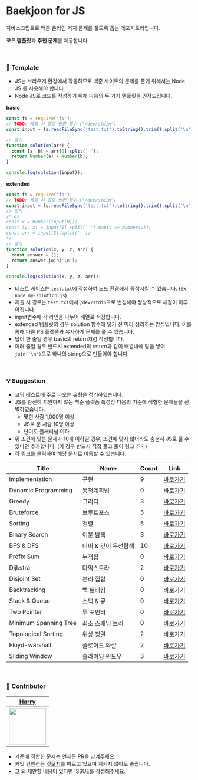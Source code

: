 # Baekjoon for JS

자바스크립트로 백준 온라인 저지 문제를 풀도록 돕는 레포지토리입니다.

**코드 템플릿**과 **추천 문제**를 제공합니다.

</br>

### 🔮 Template

- JS는 브라우저 환경에서 작동하므로 백준 사이트의 문제를 풀기 위해서는 Node JS 를 사용해야 합니다.
- Node JS로 코드를 작성하기 위해 다음의 두 가지 템플릿을 권장드립니다.

**basic**

```js
const fs = require('fs');
// TODO: 제출 시 경로 변환 필수 ("/dev/stdin")
const input = fs.readFileSync('test.txt').toString().trim().split('\n');

// 풀이
function solution(arr) {
  const [a, b] = arr[0].split(' ');
  return Number(a) + Number(b);
}

console.log(solution(input));
```

**extended**

```js
const fs = require('fs');
// TODO: 제출 시 경로 변환 필수 ("/dev/stdin")
const input = fs.readFileSync('test.txt').toString().trim().split('\n');
// 정리
/* ex.
const x = Number(input[0]);
const [y, z] = input[1].split(' ').map(v => Number(v));
const arr = input[2].split(' '); 
*/
// 풀이
function solution(x, y, z, arr) {
  const answer = [];
  return answer.join('\n');
}

console.log(solution(x, y, z, arr));
```

- 테스트 케이스는 `test.txt`에 작성하여 노드 환경에서 동작시킬 수 있습니다. (ex. `node my-solution.js`)
- 제출 시 경로는 `test.txt`에서 `/dev/stdin`으로 변경해야 정상적으로 채점이 이루어집니다.
- input변수에 각 라인을 나누어 배열로 저장합니다.
- extended 템플릿의 경우 solution 함수에 넣기 전 미리 정리하는 방식입니다. 이를 통해 다른 PS 플랫폼과 유사하게 문제를 풀 수 있습니다.
- 답이 한 줄일 경우 basic의 return처럼 작성합니다.
- 여러 줄일 경우 반드시 extended의 return과 같이 배열내에 답을 넣어 `join('\n')`으로 하나의 string으로 만들어야 합니다.

</br>

### 💡 Suggestion

- 코딩 테스트에 주로 나오는 유형을 정리하였습니다.
- JS를 완전히 지원하지 않는 백준 플랫폼 특성상 다음의 기준에 적합한 문제들을 선별하였습니다.
  - 맞힌 사람 1,000명 이상
  - JS로 푼 사람 10명 이상
  - 난이도 플래티넘 이하
- 위 조건에 맞는 문제가 10개 이하일 경우, 조건에 맞지 않더라도 충분히 JS로 풀 수 있다면 추가합니다. (이 경우 반드시 직접 풀고 풀이 링크 추가)
- 각 링크를 클릭하여 해당 문서로 이동할 수 있습니다.

| Title                 | Name                 | Count | Link                                                                                    |
| --------------------- | -------------------- | ----- | --------------------------------------------------------------------------------------- |
| Implementation        | 구현                 | 9     | [바로가기](https://github.com/haesoo9410/baekjoon-for-js/tree/main/Implementation)      |
| Dynamic Programming   | 동적계획법           | 0     | [바로가기](https://github.com/haesoo9410/baekjoon-for-js/tree/main/DynamicProgramming)  |
| Greedy                | 그리디               | 3     | [바로가기](https://github.com/haesoo9410/baekjoon-for-js/tree/main/Greedy)              |
| Bruteforce            | 브루트포스           | 5     | [바로가기](https://github.com/haesoo9410/baekjoon-for-js/tree/main/Bruteforce)          |
| Sorting               | 정렬                 | 5     | [바로가기](https://github.com/haesoo9410/baekjoon-for-js/tree/main/Sorting)             |
| Binary Search         | 이분 탐색            | 3     | [바로가기](https://github.com/haesoo9410/baekjoon-for-js/tree/main/BinarySearch)        |
| BFS & DFS             | 너비 & 깊이 우선탐색 | 10    | [바로가기](https://github.com/haesoo9410/baekjoon-for-js/tree/main/BFSDFS)              |
| Prefix Sum            | 누적합               | 0     | [바로가기](https://github.com/haesoo9410/baekjoon-for-js/tree/main/PrefixSum)           |
| Dijkstra              | 다익스트라           | 2     | [바로가기](https://github.com/haesoo9410/baekjoon-for-js/tree/main/Dijkstra)            |
| Disjoint Set          | 분리 집합            | 0     | [바로가기](https://github.com/haesoo9410/baekjoon-for-js/tree/main/DisjointSet)         |
| Backtracking          | 백 트래킹            | 0     | [바로가기](https://github.com/haesoo9410/baekjoon-for-js/tree/main/Backtracking)        |
| Stack & Queue         | 스택 & 큐            | 0     | [바로가기](https://github.com/haesoo9410/baekjoon-for-js/tree/main/StackQueue)          |
| Two Pointer           | 투 포인터            | 0     | [바로가기](https://github.com/haesoo9410/baekjoon-for-js/tree/main/TwoPointer)          |
| Minimum Spanning Tree | 최소 스패닝 트리     | 0     | [바로가기](https://github.com/haesoo9410/baekjoon-for-js/tree/main/MinimumSpanningTree) |
| Topological Sorting   | 위상 정렬            | 2     | [바로가기](https://github.com/haesoo9410/baekjoon-for-js/tree/main/TopologicalSorting)  |
| Floyd-warshall        | 플로이드 와샬        | 2     | [바로가기](https://github.com/haesoo9410/baekjoon-for-js/tree/main/FloydWarshall)       |
| Sliding Window        | 슬라이딩 윈도우      | 3     | [바로가기](https://github.com/haesoo9410/baekjoon-for-js/tree/main/SlidingWindow)       |

</br>

### 🐳 Contributor

|           [Harry](https://github.com/haesoo9410)           |
| :--------------------------------------------------------: |
| <img src="https://github.com/haesoo9410.png" height="100"> |

- 기준에 적합한 문제는 언제든 PR을 남겨주세요.
- 커밋 컨벤션은 [깃모지](https://haesoo9410.tistory.com/301)를 따르고 있으며 지키지 않아도 좋습니다.
- 그 외 제안할 내용이 있다면 ISSUE를 작성해주세요.
